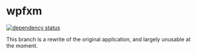 # wpfxm

[![dependency status](https://deps.rs/repo/github/acizza/wpfxm/status.svg)](https://deps.rs/repo/github/acizza/wpfxm)

This branch is a rewrite of the original application, and largely unusable at the moment.